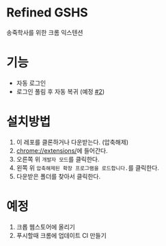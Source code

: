 # Refined GSHS

송죽학사를 위한 크롬 익스텐션

# 기능

- 자동 로그인
- 로그인 풀림 후 자동 복귀 (예정 [#2](https://github.com/buttercrab/refined-gshs/issues/2))

# 설치방법

1. 이 레포를 클론하거나 다운받는다. (압축해제)
2. [chrome://extensions/](chrome://extensions/)에 들어간다.
3. 오른쪽 위 `개발자 모드`를 클릭한다.
4. 왼쪽 위 `압축해제된 확장 프로그램을 로드합니다.`를 클릭한다.
5. 다운받은 폴더를 찾아서 클릭한다.

# 예정

1. 크롭 웹스토어에 올리기
2. 푸시할때 크롬에 업데이트 CI 만들기
